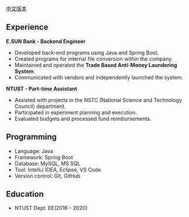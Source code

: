 [中文版本](https://github.com/windsorliu/windsorliu/blob/main/README.zh.md)
<br>

Experience
---
**E.SUN Bank - Backend Engineer**
* Developed back-end programs using Java and Spring Boot.
* Created programs for internal file conversion within the company.
* Maintained and operated the **Trade Based Anti-Money Laundering System**.
* Communicated with vendors and independently launched the system.

**NTUST - Part-time Assistant**
* Assisted with projects in the NSTC (National Science and Technology Council) department.
* Participated in experiment planning and execution.
* Evaluated budgets and processed fund reimbursements.

Programming
---
* Language: Java 
* Framework: Spring Boot 
* Database: MySQL, MS SQL 
* Tool: IntelliJ IDEA, Eclipse, VS Code
* Version control: Git, GitHub

Education
---
* NTUST  Dept. EE(2016 - 2020)
